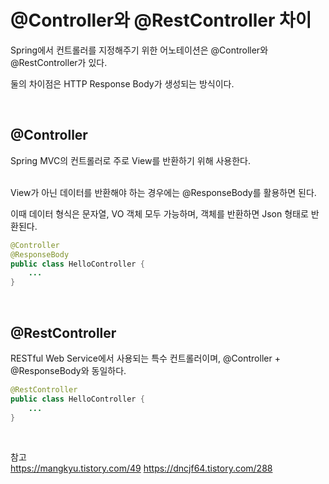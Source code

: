 # @Controller와 @RestController 차이

Spring에서 컨트롤러를 지정해주기 위한 어노테이션은 @Controller와 @RestController가 있다.<br>

둘의 차이점은 HTTP Response Body가 생성되는 방식이다.

<br>

## @Controller
Spring MVC의 컨트롤러로 주로 View를 반환하기 위해 사용한다.<br><br>

View가 아닌 데이터를 반환해야 하는 경우에는 @ResponseBody를 활용하면 된다.<br>

이때 데이터 형식은 문자열, VO 객체 모두 가능하며, 객체를 반환하면 Json 형태로 반환된다.

```java
@Controller
@ResponseBody
public class HelloController {
    ...
}
```
<br>

## @RestController
RESTful Web Service에서 사용되는 특수 컨트롤러이며, @Controller + @ResponseBody와 동일하다.<br>

```java
@RestController
public class HelloController {
    ...
}
```

<br>

참고<br>
<https://mangkyu.tistory.com/49>
<https://dncjf64.tistory.com/288>